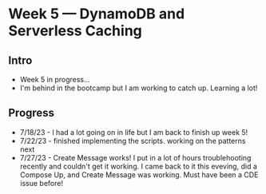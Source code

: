 # Week 5 — DynamoDB and Serverless Caching

## Intro
- Week 5 in progress...
- I'm behind in the bootcamp but I am working to catch up. Learning a lot!


## Progress
- 7/18/23 - I had a lot going on in life but I am back to finish up week 5!
- 7/22/23 - finished implementing the scripts. working on the patterns next
- 7/27/23 - Create Message works! I put in a lot of hours troublehooting recently and couldn't get it working. I came back to it this eveving, did a Compose Up, and Create Message was working. Must have been a CDE issue before!
